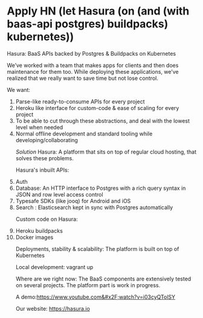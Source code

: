 # Apply HN (let Hasura (on (and (with baas-api postgres) buildpacks) kubernetes))

Hasura: BaaS APIs backed by Postgres &amp; Buildpacks on Kubernetes<p>We’ve worked with a team that makes apps for clients and then does maintenance for them too. While deploying these applications, we’ve realized that we really want to save time but not lose control.<p>We want: 
1. Parse-like ready-to-consume APIs for every project
2. Heroku like interface for custom-code &amp; ease of scaling for every project
3. To be able to cut through these abstractions, and deal with the lowest level when needed
4. Normal offline development and standard tooling while developing&#x2F;collaborating<p><i>Solution</i> 
Hasura: A platform that sits on top of regular cloud hosting, that solves these problems.<p>Hasura&#x27;s inbuilt APIs: 
1. Auth
2. Database: An HTTP interface to Postgres with a rich query syntax in JSON and row level access control
3. Typesafe SDKs (like jooq) for Android and iOS
4. Search : Elasticsearch kept in sync with Postgres automatically<p>Custom code on Hasura: 
1. Heroku buildpacks
2. Docker images<p>Deployments, stability &amp; scalability: 
The platform is built on top of Kubernetes<p>Local development: vagrant up<p>Where are we right now: 
The BaaS components are extensively tested on several projects. The platform part is work in progress.<p>A demo:<a href="https:&#x2F;&#x2F;www.youtube.com&#x2F;watch?v=i03cyQTolSY" rel="nofollow">https:&#x2F;&#x2F;www.youtube.com&#x2F;watch?v=i03cyQTolSY</a><p>Our website: <a href="https:&#x2F;&#x2F;hasura.io" rel="nofollow">https:&#x2F;&#x2F;hasura.io</a>
